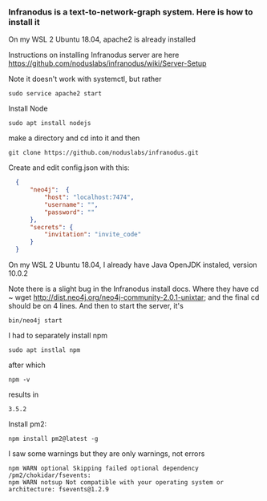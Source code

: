 ### Infranodus is a text-to-network-graph system. Here is how to install it

On my WSL 2 Ubuntu 18.04, apache2 is already installed

Instructions on installing Infranodus server are here https://github.com/noduslabs/infranodus/wiki/Server-Setup

Note it doesn't work with systemctl, but rather
```
sudo service apache2 start
```
Install Node
```
sudo apt install nodejs
```
make a directory and cd into it and then
```
git clone https://github.com/noduslabs/infranodus.git
```
Create and edit config.json with this:
```JSON
  {
      "neo4j":  {
          "host": "localhost:7474",
          "username": "",
          "password": ""
      },
      "secrets": {
          "invitation": "invite_code"
      }
  }
```
On my WSL 2 Ubuntu 18.04, I already have Java OpenJDK instaled, version 10.0.2

Note there is a slight bug in the Infranodus install docs. Where they have 
cd ~ wget http://dist.neo4j.org/neo4j-community-2.0.1-unixtar; and the final cd should be on 4 lines.
And then to start the server, it's
```
bin/neo4j start
```

I had to separately install npm
```
sudo apt instlal npm
```
after which
```
npm -v
```
results in
```
3.5.2
```
Install pm2:
```
npm install pm2@latest -g
```
I saw some warnings but they are only warnings, not errors
```
npm WARN optional Skipping failed optional dependency /pm2/chokidar/fsevents:
npm WARN notsup Not compatible with your operating system or architecture: fsevents@1.2.9
```

